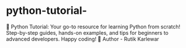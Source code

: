 # python-tutorial-
🐍 Python Tutorial: Your go-to resource for learning Python from scratch! Step-by-step guides, hands-on examples, and tips for beginners to advanced developers. Happy coding! 🚀
Author - Rutik Karlewar
